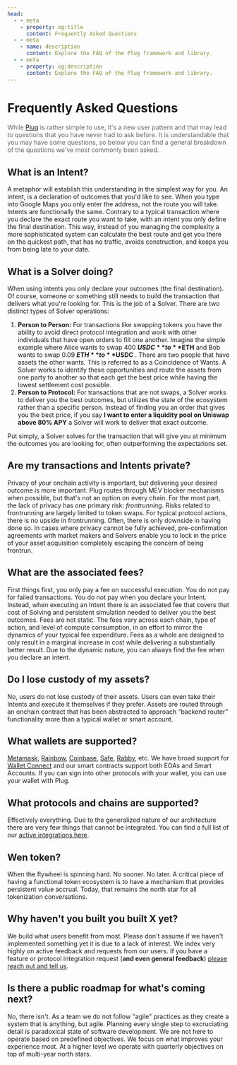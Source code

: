 ```yaml
---
head:
  - - meta
    - property: og:title
      content: Frequently Asked Questions
  - - meta
    - name: description
      content: Explore the FAQ of the Plug framework and library.
  - - meta
    - property: og:description
      content: Explore the FAQ of the Plug framework and library.
---
```


# Frequently Asked Questions

<span style="color: rgba(0,0,0,0.6)">While [Plug](/) is rather simple to use, it's a new user pattern and that may lead to questions that you have never had to ask before. It is understandable that you may have some questions, so below you can find a general breakdown of the questions we've most commonly been asked.</span>

## What is an Intent?

A metaphor will establish this understanding in the simplest way for you. An intent, is a declaration of outcomes that you'd like to see. When you type into Google Maps you only enter the address, not the route you will take. Intents are functionally the same. Contrary to a typical transaction where you declare the exact route you want to take, with an intent you only define the final destination. This way, instead of you managing the complexity a more sophisticated system can calculate the best route and get you there on the quickest path, that has no traffic, avoids construction, and keeps you from being late to your date.

## What is a Solver doing?

When using intents you only declare your outcomes (the final destination). Of course, someone or something still needs to build the transaction that delivers what you're looking for. This is the job of a Solver. There are two distinct types of Solver operations:

1. **Person to Person:** For transactions like swapping tokens you have the ability to avoid direct protocol integration and work with other individuals that have open orders to fill one another. Imagine the simple example where Alice wants to swap 400 **$USDC** to **$ETH** and Bob wants to swap 0.09 **$ETH** to **$USDC** . There are two people that have assets the other wants. This is referred to as a Coincidence of Wants. A Solver works to identify these opportunities and route the assets from one party to another so that each get the best price while having the lowest settlement cost possible.
2. **Person to Protocol:** For transactions that are not swaps, a Solver works to deliver you the best outcomes, but utilizes the state of the ecosystem rather than a specific person. Instead of finding you an order that gives you the best price, if you say **I want to enter a liquidity pool on Uniswap above 80% APY** a Solver will work to deliver that exact outcome.

Put simply, a Solver solves for the transaction that will give you at minimum the outcomes you are looking for, often outperforming the expectations set.

## Are my transactions and Intents private?

Privacy of your onchain activity is important, but delivering your desired outcome is more important. Plug routes through MEV blocker mechanisms when possible, but that's not an option on every chain. For the most part, the lack of privacy has one primary risk: _frontrunning_. Risks related to frontrunning are largely limited to token swaps. For typical protocol actions, there is no upside in frontrunning. Often, there is only downside in having done so. In cases where privacy cannot be fully achieved, pre-confirmation agreements with market makers and Solvers enable you to lock in the price of your asset acquisition completely escaping the concern of being frontrun.

## What are the associated fees?

First things first, you only pay a fee on successful execution. You do not pay for failed transactions. You do not pay when you declare your Intent. Instead, when executing an Intent there is an associated fee that covers that cost of Solving and persistent simulation needed to deliver you the best outcomes. Fees are not static. The fees vary across each chain, type of action, and level of compute consumption, in an effort to mirror the dynamics of your typical fee expenditure. Fees as a whole are designed to only result in a marginal increase in cost while delivering a substantially better result. Due to the dynamic nature, you can always find the fee when you declare an intent.

## Do I lose custody of my assets?

No, users do not lose custody of their assets. Users can even take their Intents and execute it themselves if they prefer. Assets are routed through an onchain contract that has been abstracted to approach “backend router” functionality more than a typical wallet or smart account.

## What wallets are supported?

[Metamask](https://metamask.io/), [Rainbow](https://rainbow.me/), [Coinbase](https://www.coinbase.com/wallet/), [Safe](https://safe.global/), [Rabby](https://rabby.io/), etc. We have broad support for [Wallet Connect](https://walletconnect.com/) and our smart contracts support both EOAs and Smart Accounts. If you can sign into other protocols with your wallet, you can use your wallet with Plug.

## What protocols and chains are supported?

Effectively everything. Due to the generalized nature of our architecture there are very few things that cannot be integrated. You can find a full list of our [active integrations here](/introduction/integrations).

## Wen token?

When the flywheel is spinning hard. No sooner. No later. A critical piece of having a functional token ecosystem is to have a mechanism that provides persistent value accrual. Today, that remains the north star for all tokenization conversations.

## Why haven't you built you built X yet?

We build what users benefit from most. Please don't assume if we haven't implemented something yet it is due to a lack of interest. We index very highly on active feedback and requests from our users. If you have a feature or protocol integration request (**and even general feedback**) [please reach out and tell us](https://twitter.com/onplug_io).

## Is there a public roadmap for what's coming next?

No, there isn't. As a team we do not follow "agile" practices as they create a system that is anything, but agile. Planning every single step to excruciating detail is paradoxical state of software development. We are not here to operate based on predefined objectives. We focus on what improves your experience most. At a higher level we operate with quarterly objectives on top of multi-year north stars.
